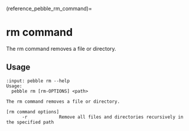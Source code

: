 (reference_pebble_rm_command)=
# rm command

The rm command removes a file or directory.

## Usage

<!-- START AUTOMATED OUTPUT -->
```{terminal}
:input: pebble rm --help
Usage:
  pebble rm [rm-OPTIONS] <path>

The rm command removes a file or directory.

[rm command options]
      -r            Remove all files and directories recursively in the specified path
```
<!-- END AUTOMATED OUTPUT -->
